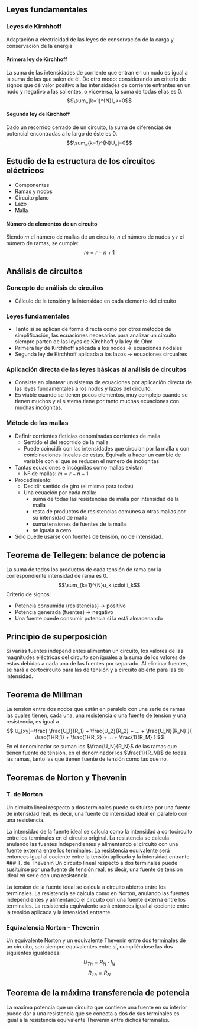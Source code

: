 ## Leyes fundamentales
### Leyes de Kirchhoff
Adaptación a electricidad de las leyes de conservación de la carga y conservación de la energía
#### Primera ley de Kirchhoff
La suma de las intensidades de corriente que entran en un nudo es igual a la suma de las que salen de él. 
De otro modo: considerando un criterio de signos que dé valor positivo a las intensidades de corriente entrantes en un nudo y negativo a las salientes, o viceversa, la suma de todas ellas es 0. $$\sum_{k=1}^{N}I_k=0$$
#### Segunda ley de Kirchhoff
Dado un recorrido cerrado de un circuito, la suma de diferencias de potencial encontradas a lo largo de éste es 0. $$\sum_{k=1}^{N}U_j=0$$

## Estudio de la estructura de los circuitos eléctricos
- Componentes
- Ramas y nodos
- Circuito plano
- Lazo
- Malla
#### Número de elementos de un circuito
Siendo $m$ el número de mallas de un circuito, $n$ el número de nudos y $r$ el número de ramas, se cumple: $$m = r - n + 1$$
## Análisis de circuitos
### Concepto de análisis de circuitos
- Cálculo de la tensión y la intensidad en cada elemento del circuito
### Leyes fundamentales
- Tanto si se aplican de forma directa como por otros métodos de simplificación, las ecuaciones necesarias para analizar un circuito siempre parten de las leyes de Kirchhoff y la ley de Ohm
- Primera ley de Kirchhoff aplicada a los nodos -> ecuaciones nodales
- Segunda ley de Kirchhoff aplicada a los lazos -> ecuaciones circualres
### Aplicación directa de las leyes básicas al análisis de circuitos
- Consiste en plantear un sistema de ecuaciones por aplicación directa de las leyes fundamentales a los nodos y lazos del circuito.
- Es viable cuando se tienen pocos elementos, muy complejo cuando se tienen muchos y el sistema tiene por tanto muchas ecuaciones con muchas incógnitas.
### Método de las mallas
- Definir corrientes ficticias denominadas corrientes de malla
	- Sentido el del recorrido de la malla
	- Puede coincidir con las intensidades que circulan por la malla o con combinaciones lineales de estas. Equivale a hacer un cambio de variable con el que se reducen el número de incógnitas
- Tantas ecuaciones e incógnitas como mallas existan
	- Nº de mallas: $m = r - n + 1$ 
- Procedimiento:
	- Decidir sentido de giro (el mismo para todas)
	- Una ecuación por cada malla:
		- suma de todas las resistencias de malla por intensidad de la malla
		- resta de productos de resistencias comunes a otras mallas por su intensidad de malla
		- suma tensiones de fuentes de la malla
		- se iguala a cero
- Sólo puede usarse con fuentes de tensión, no de intensidad.
## Teorema de Tellegen: balance de potencia
La suma de todos los productos de cada tensión de rama por la correspondiente intensidad de rama es 0.
$$\sum_{k=1}^{N}u_k \cdot i_k$$
Criterio de signos:
- Potencia consumida (resistencias) -> positivo
- Potencia generada (fuentes) -> negativo
- Una fuente puede consumir potencia si la está almacenando
## Principio de superposición
Si varias fuentes independientes alimentan un circuito, los valores de las magnitudes eléctricas del circuito son iguales a la suma de los valores de estas debidas a cada una de las fuentes por separado.
Al eliminar fuentes, se hará a cortocircuito para las de tensión y a circuito abierto para las de intensidad.
## Teorema de Millman
La tensión entre dos nodos que están en paralelo con una serie de ramas las cuales tienen, cada una, una resistencia o una fuente de tensión y una resistencia, es igual a
$$
U_{xy}=\frac{
\frac{U_1}{R_1} + \frac{U_2}{R_2} + ... + \frac{U_N}{R_N}
}{
\frac{1}{R_1} + \frac{1}{R_2} + ... + \frac{1}{R_M}
}
$$
En el denominador se suman los $\frac{U_N}{R_N}$ de las ramas que tienen fuente de tensión, en el denominador los $\frac{1}{R_M}$ de todas las ramas, tanto las que tienen fuente de tensión como las que no.
## Teoremas de Norton y Thevenin
### T. de Norton
Un circuito lineal respecto a dos terminales puede susituirse por una fuente de intensidad real, es decir, una fuente de intensidad ideal en paralelo con una resistencia.

La intensidad de la fuente ideal se calcula como la intensidad a cortocircuito entre los terminales en el circuito original. La resistencia se calcula anulando las fuentes independientes y alimentando el circuito con una fuente externa entre los terminales. La resistencia equivalente será entonces igual al cociente entre la tensión aplicada y la intensidad entrante.
         ### T. de Thevenin
Un circuito lineal respecto a dos terminales puede susituirse por una fuente de tensión real, es decir, una fuente de tensión ideal en serie con una resistencia.

La tensión de la fuente ideal se calcula a circuito abierto entre los terminales. La resistencia se calcula como en Norton, anulando las fuentes independientes y alimentando el circuito con una fuente externa entre los terminales. La resistencia equivalente será entonces igual al cociente entre la tensión aplicada y la intensidad entrante.
### Equivalencia Norton - Thevenin
Un equivalente Norton y un equivalente Thevenin entre dos terminales de un circuito, son siempre equivalentes entre sí, cumpliéndose las dos siguientes igualdades: 
$$U_{Th} = R_N \cdot I_N$$
$$R_{Th} = R_N$$
## Teorema de la máxima transferencia de potencia
La maxima potencia que un circuito que contiene una fuente en su interior puede dar a una resistencia que se conecta a dos de sus terminales es igual a la resistencia equivalente Thevenin entre dichos terminales.